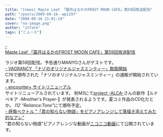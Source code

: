 ```yaml
---
title: "[news] Maple Leaf 「霜月はるかのFROST MOON CAFE」第59回放送配信"
path: "/posts/2009-09-16--wp1197"
date: "2009-09-16 21:01:19"
cover: "no-image.png"
author: "stfate"
tags: ["ニュース"]
---
```


<style type="text/css">
<!--
p {white-space: pre-wrap};
-->
</style>

<a class="topics" href="http://www.timerocket.co.jp/fmc/" target="_blank">- Maple Leaf 「霜月はるかのFROST MOON CAFE」第59回放送配信</a>
<div class="news">ラジオ第59回配信。予告通りMANYOさんがゲストです。</div>
<a class="topics" href="http://www.vagrancy.jp/" target="_blank">- VAGRANCY 「ナゾのオリジナルジャスミンティー」取扱開始</a>
<div class="news">C76で頒布された「ナゾのオリジナルジャスミンティー」の通販が開始されています。</div>
<a class="topics" href="http://encounter-p.net/" target="_blank">- encounter+ サイトリニューアル</a>
<div class="news">サイトリニューアルされています。
秋M3にて<a href="http://project-alca.com/" target="_blank">project -ALCA-</a>さんの新作【ルドベキア -Mnother's Prayer-】が発表されるようです。夏コミ作品のCD化だとか。
<em>I12 "Reliance:Tone"</em>にて頒布予定。</div>
<a class="topics" href="http://www.sen-vec.com/" target="_blank">- 感傷ベクトル "「君の知らない物語」をピアノアレンジして落描き添えてみた的なアレ"</a>
<div class="news">"君の知らない物語"ピアノアレンジな動画が<a href="http://www.nicovideo.jp/watch/nm8235888" target="_blank">ニコニコ動画</a>にて公開されています。</div>
